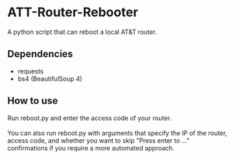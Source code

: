 # ATT-Router-Rebooter
A python script that can reboot a local AT&amp;T router.

## Dependencies
- requests
- bs4 (BeautifulSoup 4)

## How to use
Run reboot.py and enter the access code of your router.
<br>
<br>
You can also run reboot.py with arguments that specify the IP of the router, access code, and whether you want to skip "Press enter to ..." confirmations if you require a more automated approach.
